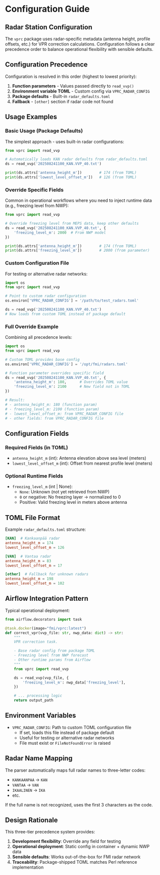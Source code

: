 # Configuration Guide

## Radar Station Configuration

The `vprc` package uses radar-specific metadata (antenna height, profile offsets, etc.) for VPR correction calculations. Configuration follows a clear precedence order to balance operational flexibility with sensible defaults.

## Configuration Precedence

Configuration is resolved in this order (highest to lowest priority):

1. **Function parameters** - Values passed directly to `read_vvp()`
2. **Environment variable TOML** - Custom config via `VPRC_RADAR_CONFIG`
3. **Package defaults** - Built-in `radar_defaults.toml`
4. **Fallback** - `[other]` section if radar code not found

## Usage Examples

### Basic Usage (Package Defaults)

The simplest approach - uses built-in radar configurations:

```python
from vprc import read_vvp

# Automatically loads KAN radar defaults from radar_defaults.toml
ds = read_vvp('202508241100_KAN.VVP_40.txt')

print(ds.attrs['antenna_height_m'])        # 174 (from TOML)
print(ds.attrs['lowest_level_offset_m'])   # 126 (from TOML)
```

### Override Specific Fields

Common in operational workflows where you need to inject runtime data (e.g., freezing level from NWP):

```python
from vprc import read_vvp

# Override freezing level from MEPS data, keep other defaults
ds = read_vvp('202508241100_KAN.VVP_40.txt', {
    'freezing_level_m': 2000  # From NWP model
})

print(ds.attrs['antenna_height_m'])        # 174 (from TOML)
print(ds.attrs['freezing_level_m'])        # 2000 (from parameter)
```

### Custom Configuration File

For testing or alternative radar networks:

```python
import os
from vprc import read_vvp

# Point to custom radar configuration
os.environ['VPRC_RADAR_CONFIG'] = '/path/to/test_radars.toml'

ds = read_vvp('202508241100_KAN.VVP_40.txt')
# Now loads from custom TOML instead of package default
```

### Full Override Example

Combining all precedence levels:

```python
import os
from vprc import read_vvp

# Custom TOML provides base config
os.environ['VPRC_RADAR_CONFIG'] = '/opt/fmi/radars.toml'

# Function parameter overrides specific field
ds = read_vvp('202508241100_KAN.VVP_40.txt', {
    'antenna_height_m': 180,      # Overrides TOML value
    'freezing_level_m': 2100      # New field not in TOML
})

# Result:
# - antenna_height_m: 180 (function param)
# - freezing_level_m: 2100 (function param)
# - lowest_level_offset_m: from VPRC_RADAR_CONFIG file
# - other fields: from VPRC_RADAR_CONFIG file
```

## Configuration Fields

### Required Fields (in TOML)

- `antenna_height_m` (int): Antenna elevation above sea level (meters)
- `lowest_level_offset_m` (int): Offset from nearest profile level (meters)

### Optional Runtime Fields

- `freezing_level_m` (int | None):
  - `None`: Unknown (not yet retrieved from NWP)
  - `0` or negative: No freezing layer → normalized to 0
  - Positive: Valid freezing level in meters above antenna

## TOML File Format

Example `radar_defaults.toml` structure:

```toml
[KAN]  # Kankaanpää radar
antenna_height_m = 174
lowest_level_offset_m = 126

[VAN]  # Vantaa radar
antenna_height_m = 83
lowest_level_offset_m = 17

[other]  # Fallback for unknown radars
antenna_height_m = 198
lowest_level_offset_m = 102
```

## Airflow Integration Pattern

Typical operational deployment:

```python
from airflow.decorators import task

@task.docker(image="fmi/vprc:latest")
def correct_vpr(vvp_file: str, nwp_data: dict) -> str:
    """
    VPR correction task.

    - Base radar config from package TOML
    - Freezing level from NWP forecast
    - Other runtime params from Airflow
    """
    from vprc import read_vvp

    ds = read_vvp(vvp_file, {
        'freezing_level_m': nwp_data['freezing_level'],
    })

    # ... processing logic
    return output_path
```

## Environment Variables

- `VPRC_RADAR_CONFIG`: Path to custom TOML configuration file
  - If set, loads this file instead of package default
  - Useful for testing or alternative radar networks
  - File must exist or `FileNotFoundError` is raised

## Radar Name Mapping

The parser automatically maps full radar names to three-letter codes:

- `KANKAANPAA` → `KAN`
- `VANTAA` → `VAN`
- `IKAALINEN` → `IKA`
- etc.

If the full name is not recognized, uses the first 3 characters as the code.

## Design Rationale

This three-tier precedence system provides:

1. **Development flexibility**: Override any field for testing
2. **Operational deployment**: Static config in container + dynamic NWP data
3. **Sensible defaults**: Works out-of-the-box for FMI radar network
4. **Traceability**: Package-shipped TOML matches Perl reference implementation
